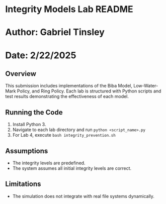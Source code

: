 # Integrity Models Lab README
# Author: Gabriel Tinsley
# Date: 2/22/2025

## Overview
This submission includes implementations of the Biba Model, Low-Water-Mark Policy, and Ring Policy.
Each lab is structured with Python scripts and test results demonstrating the effectiveness of each model.

## Running the Code
1. Install Python 3.
2. Navigate to each lab directory and run `python <script_name>.py`
3. For Lab 4, execute `bash integrity_prevention.sh`

## Assumptions
- The integrity levels are predefined.
- The system assumes all initial integrity levels are correct.

## Limitations
- The simulation does not integrate with real file systems dynamically.
